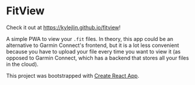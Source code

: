 # FitView

Check it out at https://kylejlin.github.io/fitview!

A simple PWA to view your `.fit` files. In theory, this app could be an alternative to Garmin Connect's frontend, but it is a lot less convenient because you have to upload your file every time you want to view it (as opposed to Garmin Connect, which has a backend that stores all your files in the cloud).

This project was bootstrapped with [Create React App](https://github.com/facebook/create-react-app).

